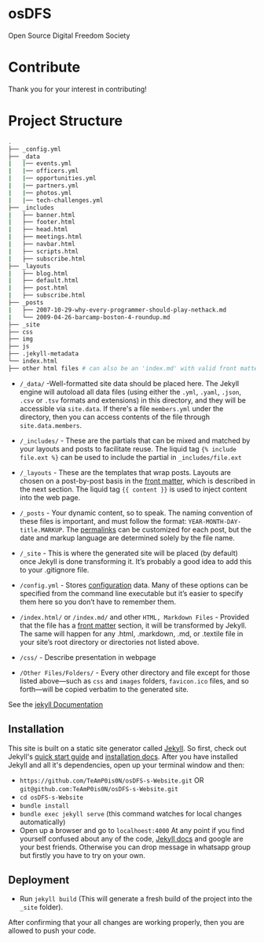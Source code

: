 # osDFS

Open Source Digital Freedom Society

# Contribute
Thank you for your interest in contributing!

# Project Structure

```bash
.
├── _config.yml
├── _data
|   |── events.yml
|   |── officers.yml
|   |── opportunities.yml
|   |── partners.yml
|   |── photos.yml
|   |── tech-challenges.yml
├── _includes
|   ├── banner.html
|   ├── footer.html
|   ├── head.html
|   ├── meetings.html
|   ├── navbar.html
|   ├── scripts.html
|   ├── subscribe.html
├── _layouts
|   ├── blog.html
|   ├── default.html
|   ├── post.html
|   ├── subscribe.html
├── _posts
|   ├── 2007-10-29-why-every-programmer-should-play-nethack.md
|   └── 2009-04-26-barcamp-boston-4-roundup.md
├── _site
├── css
├── img
├── js
├── .jekyll-metadata
└── index.html
├── other html files # can also be an 'index.md' with valid front matter
```
- `/_data/` -Well-formatted site data should be placed here. The Jekyll engine will autoload all data files (using either the `.yml`, `.yaml`, `.json`, `.csv` or `.tsv` formats and extensions) in this directory, and they will be accessible via `site.data`. If there's a file `members.yml` under the directory, then you can access contents of the file through `site.data.members`. 

- `/_includes/` - These are the partials that can be mixed and matched by your layouts and posts to facilitate reuse. The liquid tag `{% include file.ext %}` can be used to include the partial in `_includes/file.ext`

- `/_layouts` - These are the templates that wrap posts. Layouts are chosen on a post-by-post basis in the [front matter](https://jekyllrb.com/docs/front-matter/), which is described in the next section. The liquid tag `{{ content }}` is used to inject content into the web page. 

- `/_posts` - Your dynamic content, so to speak. The naming convention of these files is important, and must follow the format: `YEAR-MONTH-DAY-title.MARKUP`. The [permalinks](https://jekyllrb.com/docs/permalinks/) can be customized for each post, but the date and markup language are determined solely by the file name.

- `/_site` - This is where the generated site will be placed (by default) once Jekyll is done transforming it. It’s probably a good idea to add this to your .gitignore file. 

- `/config.yml` - Stores [configuration](https://jekyllrb.com/docs/configuration/) data. Many of these options can be specified from the command line executable but it’s easier to specify them here so you don’t have to remember them. 

- `/index.html/` or `/index.md/` and other `HTML, Markdown Files` - Provided that the file has a [front matter](https://jekyllrb.com/docs/front-matter/) section, it will be transformed by Jekyll. The same will happen for any .html, .markdown, .md, or .textile file in your site’s root directory or directories not listed above. 

- `/css/` - Describe presentation in webpage 

- `/Other Files/Folders/` - Every other directory and file except for those listed above—such as `css` and `images` folders, `favicon.ico` files, and so forth—will be copied verbatim to the generated site. 

See the [jekyll Documentation](https://jekyllrb.com/docs/)

## Installation

This site is built on a static site generator called [Jekyll](https://jekyllrb.com/). So first, check out Jekyll's [quick start guide](https://jekyllrb.com/docs/quickstart/) and [installation docs](https://jekyllrb.com/docs/installation/). 
After you have installed Jekyll and all it's dependencies, open up your terminal window and then:
- `https://github.com/TeAmP0is0N/osDFS-s-Website.git` OR
   `git@github.com:TeAmP0is0N/osDFS-s-Website.git`
- `cd osDFS-s-Website`
- `bundle install`
- `bundle exec jekyll serve` (this command watches for local changes automatically)
- Open up a browser and go to `localhoest:4000`
At any point if you find yourself confused about any of the code, [Jekyll docs](https://jekyllrb.com/docs/home/) and google are your best friends. Otherwise you can drop message in whatsapp group but firstly you have to try on your own.

## Deployment

- Run `jekyll build`
(This will generate a fresh build of the project into the `_site` folder). 

After confirming that your all changes are working properly, then you are allowed to push your code. 
